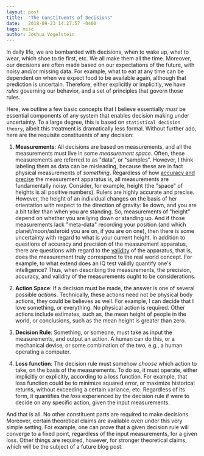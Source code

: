 ```yaml
---
layout: post
title:  "The Constituents of Decisions"
date:   2018-09-23 14:27:57 -0400
tags: misc
author: Joshua Vogelstein
---
```


In daily life, we are bombarded with decisions, when to wake up, what to wear, which shoe to tie first, etc.  We all make them all the time.  Moreover, our decisions are often made based on our expectations of the future, with noisy and/or missing data.  For example, what to eat at any time can be dependent on when we expect food to be available again, although that prediction is uncertain.  Therefore, either explicitly or implicitly, we have *rules* governing our behavior, and a set of principles that govern those rules.  

Here, we outline a few basic concepts that I believe essentially *must* be essential components of any system that enables decision making under uncertainty.  To a large degree, this is based on `statistical decision theory`, albeit this treatment is dramatically less formal.  Without further ado, here are the requisite constituents of any decision:

1. **Measurements**: All decisions are based on measurements, and all the measurements must live in some *measurement space*. Often, these measurements are referred to as "data", or "samples".  However, I think labeling them as data can be misleading, because these are in fact physical measurements of *something*.  Regardless of how [accuracy and precise](https://en.wikipedia.org/wiki/Accuracy_and_precision) the measurement apparatus is, all measurements are fundamentally noisy.  Consider, for example, height (the "space" of heights is all positive numbers).  Rulers are highly accurate and precise.  However, the height of an individual changes on the basis of her orientation with respect to the direction of gravity: lie down, and you are a bit taller than when you are standing.  So, measurements of "height" depend on whether you are lying down or standing up.  And if those measurements lack "meta-data" recording your position (and which planet/moon/asteroid you are on, if you are on one), then there is some uncertainty with regard to what is your current height.  In addition to questions of accuracy and precision of the measurement apparatus, there are questions with regard to the [validity](https://en.wikipedia.org/wiki/Validity_(statistics)) of the apparatus, that is, does the measurement truly correspond to the real world concept.  For example, to what extend does an IQ test validly quantify one's intelligence? 
 Thus, when describing the measurements, the precision, accuracy, and validity of the measurements ought to be considerations.   


2. **Action Space**: If a decision must be made, the answer is one of several possible *actions*.  Technically, these actions need not be physical body actions, they could be believes as well.  For example, I can decide that I love something, or everything.  No physical action is required. Other actions include estimates, such as, the mean height of people in the world, or conclusions, such as the mean height is greater than zero.

3. **Decision Rule**:  Something, or someone, must take as input the measurements, and output an action.  A human can do this, or a mechanical devise, or some combination of the two, e.g., a human operating a computer.  

4. **Loss function**: The decision rule must somehow *choose* which action to take, on the basis of the measurements.  To do so, it must operate, either implicitly or explicitly, according to a loss function.  For example, that loss function could be to minimize squared error, or maximize historical returns, without exceeding a certain variance, etc. Regardless of its form, it quantifies the *loss* experienced by the decision rule if were to decide on  any specific action, given the input measurements.


And that is all.  No other constituent parts are required to make decisions. Moreover, certain theoretical claims are available even under this very simple setting.  For example, one can prove that a given decision rule will converge to a fixed point, regardless of the input measurements, for a given loss.   Other things are required, however, for stronger theoretical claims, which will be the subject of a future blog post.



<!-- 3. **Estimator** (or **learner**):  Something, or someone, must take as input the measurements, and output an action.  A human can do this, or a mechanical devise, or some combination of the two, e.g., a human operating a computer.  Note, however, that mechanical devises, on their own (at least for now), cannot estimate/learn without human intervention. -->
